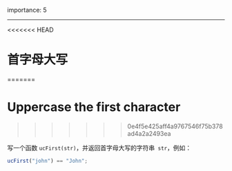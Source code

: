 importance: 5

---

<<<<<<< HEAD
# 首字母大写
=======
# Uppercase the first character
>>>>>>> 0e4f5e425aff4a9767546f75b378ad4a2a2493ea

写一个函数 `ucFirst(str)`，并返回首字母大写的字符串` str`，例如：

```js
ucFirst("john") == "John";
```

